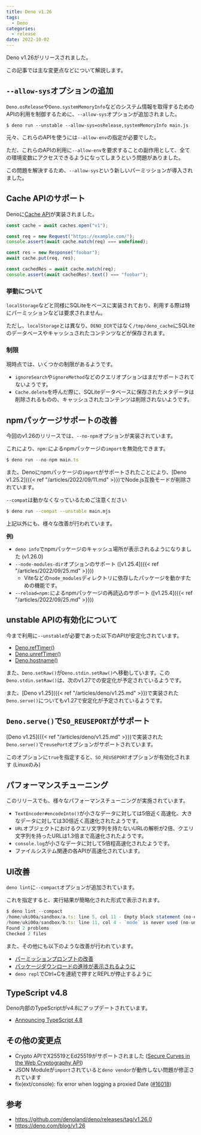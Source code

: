 ```yaml
---
title: Deno v1.26
tags:
  - Deno
categories:
  - release
date: 2022-10-02
---
```


Deno v1.26がリリースされました。

この記事では主な変更点などについて解説します。

## `--allow-sys`オプションの追加

`Deno.osRelease`や`Deno.systemMemoryInfo`などのシステム情報を取得するためのAPIの利用を制御するために、`--allow-sys`オプションが追加されました。

```shell
$ deno run --unstable --allow-sys=osRelease,systemMemoryInfo main.js
```

元々、これらのAPIを使うには`--allow-env`の指定が必要でした。

ただ、これらのAPIの利用に`--allow-env`を要求することの副作用として、全ての環境変数にアクセスできるようになってしまうという問題がありました。

この問題を解決するため、`--allow-sys`という新しいパーミッションが導入されました。


## Cache APIのサポート

Denoに[Cache API](https://developer.mozilla.org/ja/docs/Web/API/Cache)が実装されました。

```javascript
const cache = await caches.open("v1");

const req = new Request("https://example.com/");
console.assert(await cache.match(req) === undefined);

const res = new Response("foobar");
await cache.put(req, res);

const cachedRes = await cache.match(req);
console.assert(await cachedRes?.text() === "foobar");
```

### 挙動について

`localStorage`などと同様にSQLiteをベースに実装されており、利用する際は特にパーミッションなどは要求されません。

ただし、`localStorage`とは異なり、`DENO_DIR`ではなく`/tmp/deno_cache`にSQLiteのデータベースやキャッシュされたコンテンツなどが保存されます。

### 制限

現時点では、いくつかの制限があるようです。

- `ignoreSearch`や`ignoreMethod`などのクエリオプションはまだサポートされてないようです。
- `Cache.delete`を呼んだ際に、SQLiteデータベースに保存されたメタデータは削除されるものの、キャッシュされたコンテンツは削除されないようです。

## npmパッケージサポートの改善

今回のv1.26のリリースでは、`--no-npm`オプションが実装されています。

これにより、`npm:`によるnpmパッケージの`import`を無効化できます。

```jsx
$ deno run --no-npm main.ts
```

また、Denoにnpmパッケージの`import`がサポートされたことにより、[Deno v1.25.2]({{< ref "/articles/2022/09/11.md" >}})でNode.js互換モードが削除されています。

`--compat`は動かなくなっているためご注意ください

```bash
$ deno run --compat --unstable main.mjs
```

上記以外にも、様々な改善が行われています。

**例)**

- `deno info`でnpmパッケージのキャッシュ場所が表示されるようになりました (v1.26.0)
- `--node-modules-dir`オプションのサポート ([v1.25.4]({{< ref "/articles/2022/09/25.md" >}}))
  - Viteなどの`node_modules`ディレクトリに依存したパッケージを動かすための機能です。
- `--reload=npm:`によるnpmパッケージの再読込のサポート ([v1.25.4]({{< ref "/articles/2022/09/25.md" >}}))

## unstable APIの有効化について

今まで利用に`--unstable`が必要であった以下のAPIが安定化されています。

- [Deno.refTimer()](https://deno.land/api@v1.26.0?s=Deno.refTimer)
- [Deno.unrefTimer()](https://deno.land/api@v1.26.0?s=Deno.unrefTimer)
- [Deno.hostname()](https://deno.land/api@v1.26.0?s=Deno.hostname)

また、`Deno.setRaw()`が`Deno.stdin.setRaw()`へ移動しています。この`Deno.stdin.setRaw()`は、次のv1.27での安定化が予定されているようです。

また、[Deno v1.25]({{< ref "/articles/deno/v1.25.md" >}})で実装された`Deno.serve()`についてもv1.27で安定化が予定されているようです。

## `Deno.serve()`で`SO_REUSEPORT`がサポート

[Deno v1.25]({{< ref "/articles/deno/v1.25.md" >}})で実装された`Deno.serve()`で`reusePort`オプションがサポートされています。

このオプションに`true`を指定すると、`SO_REUSEPORT`オプションが有効化されます (Linuxのみ)

## パフォーマンスチューニング

このリリースでも、様々なパフォーマンスチューニングが実施されています。

- `TextEncoder#encodeInto()`が小さなデータに対しては5倍近く高速化、大きなデータに対しては30倍近く高速化されたようです。
- `URL`オブジェクトにおけるクエリ文字列を持たないURLの解析が2倍、クエリ文字列を持ったURLは1.3倍まで高速化されたようです。
- `console.log`が小さなデータに対して5倍程高速化されたようです。
- ファイルシステム関連の各APIが高速化されています。

## UI改善

`deno lint`に`--compact`オプションが追加されています。

これを指定すると、実行結果が簡略化された形式で表示されます。
    
```jsx
$ deno lint --compact
/home/uki00a/sandbox/a.ts: line 5, col 11 - Empty block statement (no-empty)
/home/uki00a/sandbox/b.ts: line 11, col 4 - `mode` is never used (no-unused-vars)
Found 2 problems
Checked 2 files
```

また、その他にも以下のような改善が行われています。
    
- [パーミッションプロンプトの改善](https://github.com/denoland/deno/pull/15907)
- [パッケージダウンロードの進捗が表示されるように](https://github.com/denoland/deno/pull/15814)
- `deno repl`でCtrl+Cを連続で押すとREPLが停止するように

## TypeScript v4.8

Deno内部のTypeScriptがv4.8にアップデートされています。

* [Announcing TypeScript 4.8](https://devblogs.microsoft.com/typescript/announcing-typescript-4-8/)

## その他の変更点

- Crypto APIでX25519とEd25519がサポートされました ([Secure Curves in the Web Cryptography API](https://github.com/WICG/webcrypto-secure-curves))
- JSON Moduleが`import`されていると`deno vendor`が動作しない問題が修正されています
- fix(ext/console): fix error when logging a proxied Date ([#16018](https://github.com/denoland/deno/pull/16018))

## 参考

- https://github.com/denoland/deno/releases/tag/v1.26.0
- https://deno.com/blog/v1.26

